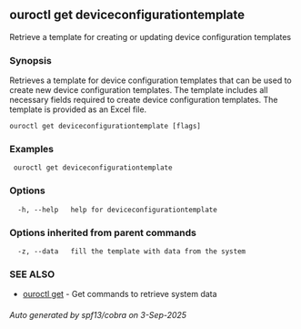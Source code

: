 ## ouroctl get deviceconfigurationtemplate

Retrieve a template for creating or updating device configuration templates

### Synopsis

Retrieves a template for device configuration templates that can be used to create new device configuration templates.
The template includes all necessary fields required to create device configuration templates.
The template is provided as an Excel file.

```
ouroctl get deviceconfigurationtemplate [flags]
```

### Examples

```
 ouroctl get deviceconfigurationtemplate
```

### Options

```
  -h, --help   help for deviceconfigurationtemplate
```

### Options inherited from parent commands

```
  -z, --data   fill the template with data from the system
```

### SEE ALSO

* [ouroctl get](ouroctl_get.md)	 - Get commands to retrieve system data

###### Auto generated by spf13/cobra on 3-Sep-2025
